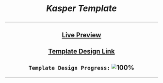 # <p align="center"> **_Kasper Template_** </p>

---

## <p align="center">[Live Preview](https://georgebeshay.github.io/Kasper_Template/)</p>

## <p align="center">[Template Design Link](https://www.graphberry.com/item/kasper-one-page-psd-template)</p>

## <p align="center">`Template Design Progress:` ![100%](https://progress-bar.dev/100?title=Progress)</p>

---
